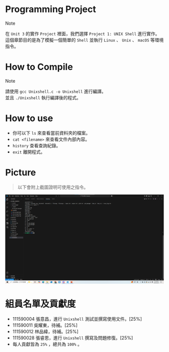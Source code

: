 
# Programming Project

> [!NOTE]  
> 在 `Unit 3` 的實作 `Project` 裡面，我們選擇 `Project 1: UNIX Shell` 進行實作。  
> 這個章節目的是為了模擬一個簡單的 `Shell` 並執行 `Linux` 、 `Unix` 、 `macOS` 等環境指令。  

# How to Compile

> [!NOTE]
> 請使用 `gcc Unixshell.c -o Unixshell` 進行編譯。  
> 並且 `./Unixshell` 執行編譯後的程式。  


# How to use

- 你可以下 `ls` 來查看當前資料夾的檔案。  
- `cat <filename>` 來查看文件內部內容。  
- `history` 查看查詢紀錄。  
- `exit` 離開程式。  


# Picture

> 以下會附上截圖證明可使用之指令。

![IMG](./image.png)


# 組員名單及貢獻度

- 111590004 張意昌，進行 `Unixshell` 測試並撰寫使用文件。[25%]  
- 111590011 吳耀東，待補。[25%]  
- 111590012 林品緯，待補。[25%]  
- 111590028 張睿恩，進行 `Unixshell` 撰寫及問題修復。[25%]  
- 每人貢獻皆為 `25%` ，總共為 `100%` 。  

